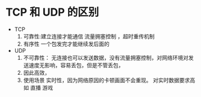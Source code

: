 # TCP 和 UDP 的区别
 - TCP
    1. 可靠性:建立连接才能通信 流量拥塞控制 ，超时重传机制
    2. 有序性 一个包发完才能继续发后面的
 - UDP 
    1. 不可靠性： 无连接也可以发送数据，没有流量拥塞控制，对网络环境对发送速度无影响，容易丢包，但是不管丢包，
    2. 因此高效，
    3. 使用场景 实时性，因为网络原因的卡顿画面不会重现。
        对实时数据要求高 如 直播 游戏